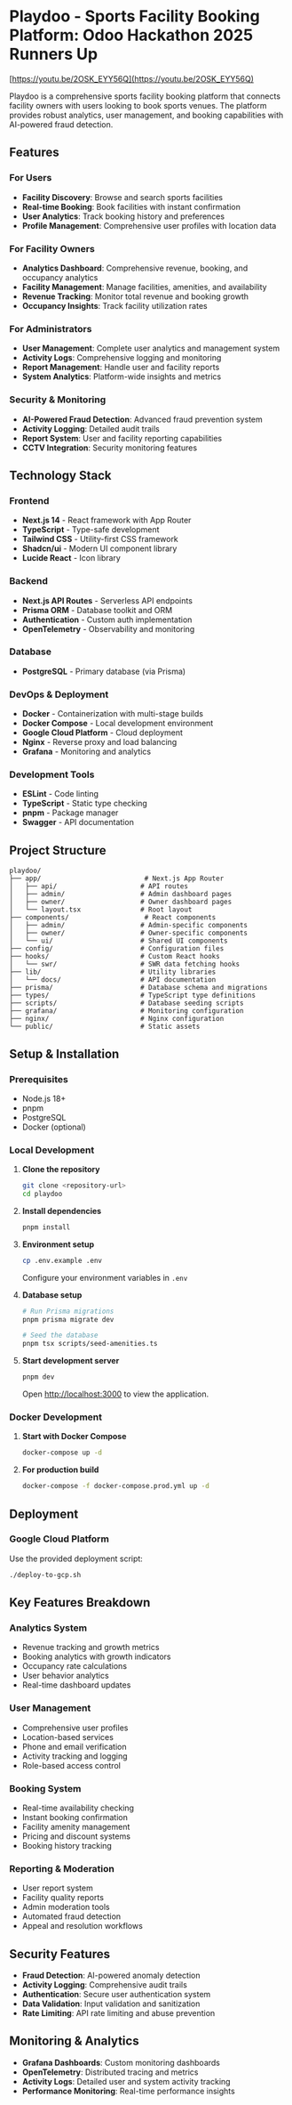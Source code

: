 # Playdoo - Sports Facility Booking Platform: Odoo Hackathon 2025 Runners Up

[https://youtu.be/2OSK_EYY56Q](https://youtu.be/2OSK_EYY56Q)

Playdoo is a comprehensive sports facility booking platform that connects facility owners with users looking to book sports venues. The platform provides robust analytics, user management, and booking capabilities with AI-powered fraud detection.

## Features

### For Users

- **Facility Discovery**: Browse and search sports facilities
- **Real-time Booking**: Book facilities with instant confirmation
- **User Analytics**: Track booking history and preferences
- **Profile Management**: Comprehensive user profiles with location data

### For Facility Owners

- **Analytics Dashboard**: Comprehensive revenue, booking, and occupancy analytics
- **Facility Management**: Manage facilities, amenities, and availability
- **Revenue Tracking**: Monitor total revenue and booking growth
- **Occupancy Insights**: Track facility utilization rates

### For Administrators

- **User Management**: Complete user analytics and management system
- **Activity Logs**: Comprehensive logging and monitoring
- **Report Management**: Handle user and facility reports
- **System Analytics**: Platform-wide insights and metrics

### Security & Monitoring

- **AI-Powered Fraud Detection**: Advanced fraud prevention system
- **Activity Logging**: Detailed audit trails
- **Report System**: User and facility reporting capabilities
- **CCTV Integration**: Security monitoring features

## Technology Stack

### Frontend

- **Next.js 14** - React framework with App Router
- **TypeScript** - Type-safe development
- **Tailwind CSS** - Utility-first CSS framework
- **Shadcn/ui** - Modern UI component library
- **Lucide React** - Icon library

### Backend

- **Next.js API Routes** - Serverless API endpoints
- **Prisma ORM** - Database toolkit and ORM
- **Authentication** - Custom auth implementation
- **OpenTelemetry** - Observability and monitoring

### Database

- **PostgreSQL** - Primary database (via Prisma)

### DevOps & Deployment

- **Docker** - Containerization with multi-stage builds
- **Docker Compose** - Local development environment
- **Google Cloud Platform** - Cloud deployment
- **Nginx** - Reverse proxy and load balancing
- **Grafana** - Monitoring and analytics

### Development Tools

- **ESLint** - Code linting
- **TypeScript** - Static type checking
- **pnpm** - Package manager
- **Swagger** - API documentation

## Project Structure

```
playdoo/
├── app/                          # Next.js App Router
│   ├── api/                     # API routes
│   ├── admin/                   # Admin dashboard pages
│   ├── owner/                   # Owner dashboard pages
│   └── layout.tsx               # Root layout
├── components/                   # React components
│   ├── admin/                   # Admin-specific components
│   ├── owner/                   # Owner-specific components
│   └── ui/                      # Shared UI components
├── config/                      # Configuration files
├── hooks/                       # Custom React hooks
│   └── swr/                     # SWR data fetching hooks
├── lib/                         # Utility libraries
│   └── docs/                    # API documentation
├── prisma/                      # Database schema and migrations
├── types/                       # TypeScript type definitions
├── scripts/                     # Database seeding scripts
├── grafana/                     # Monitoring configuration
├── nginx/                       # Nginx configuration
└── public/                      # Static assets
```

## Setup & Installation

### Prerequisites

- Node.js 18+
- pnpm
- PostgreSQL
- Docker (optional)

### Local Development

1. **Clone the repository**

   ```bash
   git clone <repository-url>
   cd playdoo
   ```

2. **Install dependencies**

   ```bash
   pnpm install
   ```

3. **Environment setup**

   ```bash
   cp .env.example .env
   ```

   Configure your environment variables in `.env`

4. **Database setup**

   ```bash
   # Run Prisma migrations
   pnpm prisma migrate dev

   # Seed the database
   pnpm tsx scripts/seed-amenities.ts
   ```

5. **Start development server**

   ```bash
   pnpm dev
   ```

   Open [http://localhost:3000](http://localhost:3000) to view the application.

### Docker Development

1. **Start with Docker Compose**

   ```bash
   docker-compose up -d
   ```

2. **For production build**
   ```bash
   docker-compose -f docker-compose.prod.yml up -d
   ```

## Deployment

### Google Cloud Platform

Use the provided deployment script:

```bash
./deploy-to-gcp.sh
```

## Key Features Breakdown

### Analytics System

- Revenue tracking and growth metrics
- Booking analytics with growth indicators
- Occupancy rate calculations
- User behavior analytics
- Real-time dashboard updates

### User Management

- Comprehensive user profiles
- Location-based services
- Phone and email verification
- Activity tracking and logging
- Role-based access control

### Booking System

- Real-time availability checking
- Instant booking confirmation
- Facility amenity management
- Pricing and discount systems
- Booking history tracking

### Reporting & Moderation

- User report system
- Facility quality reports
- Admin moderation tools
- Automated fraud detection
- Appeal and resolution workflows

## Security Features

- **Fraud Detection**: AI-powered anomaly detection
- **Activity Logging**: Comprehensive audit trails
- **Authentication**: Secure user authentication system
- **Data Validation**: Input validation and sanitization
- **Rate Limiting**: API rate limiting and abuse prevention

## Monitoring & Analytics

- **Grafana Dashboards**: Custom monitoring dashboards
- **OpenTelemetry**: Distributed tracing and metrics
- **Activity Logs**: Detailed user and system activity tracking
- **Performance Monitoring**: Real-time performance insights
